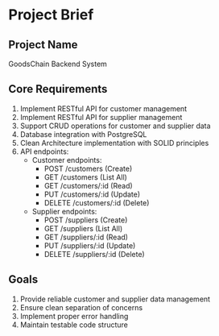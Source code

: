 # Project Brief

## Project Name
GoodsChain Backend System

## Core Requirements
1. Implement RESTful API for customer management
2. Implement RESTful API for supplier management
3. Support CRUD operations for customer and supplier data
4. Database integration with PostgreSQL
5. Clean Architecture implementation with SOLID principles
6. API endpoints:
   - Customer endpoints:
     - POST /customers (Create)
     - GET /customers (List All)
     - GET /customers/:id (Read)
     - PUT /customers/:id (Update)
     - DELETE /customers/:id (Delete)
   - Supplier endpoints:
     - POST /suppliers (Create)
     - GET /suppliers (List All)
     - GET /suppliers/:id (Read)
     - PUT /suppliers/:id (Update)
     - DELETE /suppliers/:id (Delete)

## Goals
1. Provide reliable customer and supplier data management
2. Ensure clean separation of concerns
3. Implement proper error handling
4. Maintain testable code structure
